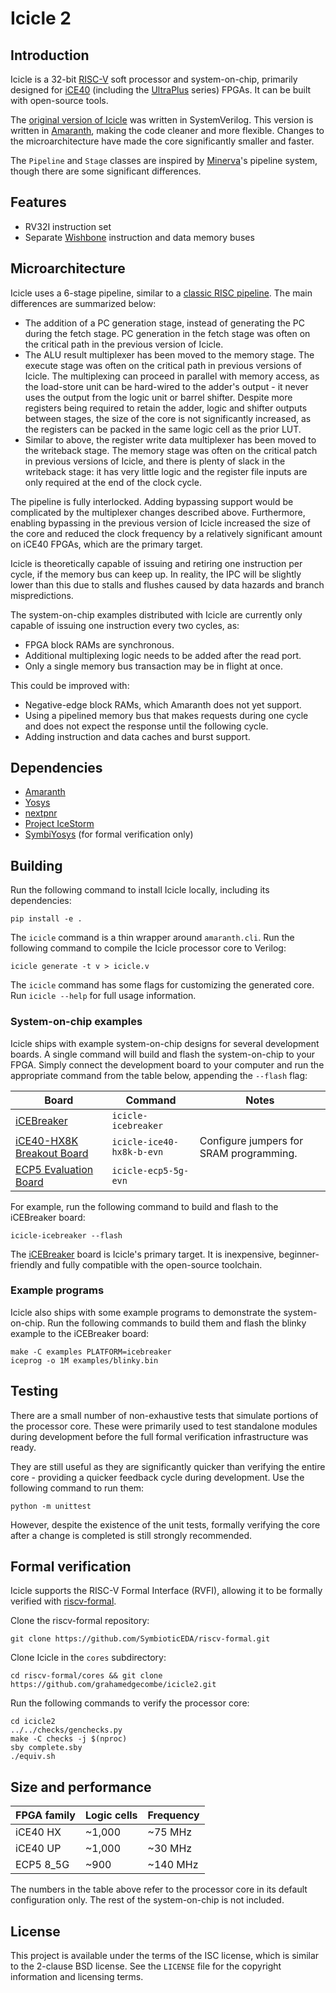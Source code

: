 # Icicle 2

## Introduction

Icicle is a 32-bit [RISC-V][riscv] soft processor and system-on-chip, primarily
designed for [iCE40][ice40] (including the [UltraPlus][ice40up] series) FPGAs.
It can be built with open-source tools.

The [original version of Icicle][icicle1] was written in SystemVerilog. This
version is written in [Amaranth][amaranth], making the code cleaner and more
flexible. Changes to the microarchitecture have made the core significantly
smaller and faster.

The `Pipeline` and `Stage` classes are inspired by [Minerva][minerva]'s pipeline
system, though there are some significant differences.

## Features

* RV32I instruction set
* Separate [Wishbone][wishbone] instruction and data memory buses

## Microarchitecture

Icicle uses a 6-stage pipeline, similar to a
[classic RISC pipeline][classic-risc]. The main differences are summarized
below:

* The addition of a PC generation stage, instead of generating the PC during
  the fetch stage. PC generation in the fetch stage was often on the critical
  path in the previous version of Icicle.
* The ALU result multiplexer has been moved to the memory stage. The execute
  stage was often on the critical path in previous versions of Icicle. The
  multiplexing can proceed in parallel with memory access, as the load-store
  unit can be hard-wired to the adder's output - it never uses the output from
  the logic unit or barrel shifter. Despite more registers being required to
  retain the adder, logic and shifter outputs between stages, the size of the
  core is not significantly increased, as the registers can be packed in the
  same logic cell as the prior LUT.
* Similar to above, the register write data multiplexer has been moved to the
  writeback stage. The memory stage was often on the critical patch in previous
  versions of Icicle, and there is plenty of slack in the writeback stage: it
  has very little logic and the register file inputs are only required at the
  end of the clock cycle.

The pipeline is fully interlocked. Adding bypassing support would be
complicated by the multiplexer changes described above. Furthermore, enabling
bypassing in the previous version of Icicle increased the size of the core and
reduced the clock frequency by a relatively significant amount on iCE40 FPGAs,
which are the primary target.

Icicle is theoretically capable of issuing and retiring one instruction per
cycle, if the memory bus can keep up. In reality, the IPC will be slightly
lower than this due to stalls and flushes caused by data hazards and branch
mispredictions.

The system-on-chip examples distributed with Icicle are currently only capable
of issuing one instruction every two cycles, as:

* FPGA block RAMs are synchronous.
* Additional multiplexing logic needs to be added after the read port.
* Only a single memory bus transaction may be in flight at once.

This could be improved with:

* Negative-edge block RAMs, which Amaranth does not yet support.
* Using a pipelined memory bus that makes requests during one cycle and does
  not expect the response until the following cycle.
* Adding instruction and data caches and burst support.

## Dependencies

* [Amaranth][amaranth]
* [Yosys][yosys]
* [nextpnr][nextpnr]
* [Project IceStorm][icestorm]
* [SymbiYosys][symbiyosys] (for formal verification only)

## Building

Run the following command to install Icicle locally, including its dependencies:

    pip install -e .

The `icicle` command is a thin wrapper around `amaranth.cli`. Run the following
command to compile the Icicle processor core to Verilog:

    icicle generate -t v > icicle.v

The `icicle` command has some flags for customizing the generated core. Run
`icicle --help` for full usage information.

### System-on-chip examples

Icicle ships with example system-on-chip designs for several development
boards. A single command will build and flash the system-on-chip to your FPGA.
Simply connect the development board to your computer and run the appropriate
command from the table below, appending the `--flash` flag:

| Board                                         | Command                   | Notes                                   |
|-----------------------------------------------|---------------------------|-----------------------------------------|
| [iCEBreaker][icebreaker]                      | `icicle-icebreaker`       |                                         |
| [iCE40-HX8K Breakout Board][ice40-hx8k-b-evn] | `icicle-ice40-hx8k-b-evn` | Configure jumpers for SRAM programming. |
| [ECP5 Evaluation Board][ecp5-5g-evn]          | `icicle-ecp5-5g-evn`      |                                         |

For example, run the following command to build and flash to the iCEBreaker
board:

    icicle-icebreaker --flash

The [iCEBreaker][icebreaker] board is Icicle's primary target. It is
inexpensive, beginner-friendly and fully compatible with the open-source
toolchain.

### Example programs

Icicle also ships with some example programs to demonstrate the system-on-chip.
Run the following commands to build them and flash the blinky example to the
iCEBreaker board:

    make -C examples PLATFORM=icebreaker
    iceprog -o 1M examples/blinky.bin

## Testing

There are a small number of non-exhaustive tests that simulate portions of the
processor core. These were primarily used to test standalone modules during
development before the full formal verification infrastructure was ready.

They are still useful as they are significantly quicker than verifying the
entire core - providing a quicker feedback cycle during development. Use the
following command to run them:

    python -m unittest

However, despite the existence of the unit tests, formally verifying the core
after a change is completed is still strongly recommended.

## Formal verification

Icicle supports the RISC-V Formal Interface (RVFI), allowing it to be formally
verified with [riscv-formal][riscv-formal].

Clone the riscv-formal repository:

    git clone https://github.com/SymbioticEDA/riscv-formal.git

Clone Icicle in the `cores` subdirectory:

    cd riscv-formal/cores && git clone https://github.com/grahamedgecombe/icicle2.git

Run the following commands to verify the processor core:

    cd icicle2
    ../../checks/genchecks.py
    make -C checks -j $(nproc)
    sby complete.sby
    ./equiv.sh

## Size and performance

| FPGA family | Logic cells | Frequency |
|-------------|-------------|-----------|
| iCE40 HX    | ~1,000      | ~75 MHz   |
| iCE40 UP    | ~1,000      | ~30 MHz   |
| ECP5 8\_5G  | ~900        | ~140 MHz  |

The numbers in the table above refer to the processor core in its default
configuration only. The rest of the system-on-chip is not included.

## License

This project is available under the terms of the ISC license, which is similar
to the 2-clause BSD license. See the `LICENSE` file for the copyright
information and licensing terms.

[amaranth]: https://github.com/amaranth-lang/amaranth
[classic-risc]: https://en.wikipedia.org/wiki/Classic_RISC_pipeline
[ecp5-5g-evn]: https://www.latticesemi.com/en/Products/DevelopmentBoardsAndKits/ECP5EvaluationBoard
[ice40-hx8k-b-evn]: https://www.latticesemi.com/en/Products/DevelopmentBoardsAndKits/iCE40HX8KBreakoutBoard.aspx
[ice40]: https://www.latticesemi.com/en/Products/FPGAandCPLD/iCE40.aspx
[ice40up]: https://www.latticesemi.com/en/Products/FPGAandCPLD/iCE40UltraPlus.aspx
[icebreaker]: https://www.crowdsupply.com/1bitsquared/icebreaker-fpga
[icestorm]: http://www.clifford.at/icestorm/
[icicle1]: https://github.com/grahamedgecombe/icicle
[minerva]: https://github.com/lambdaconcept/minerva
[nextpnr]: https://github.com/YosysHQ/nextpnr
[riscv-formal]: https://github.com/YosysHQ/riscv-formal
[riscv]: https://riscv.org/
[symbiyosys]: https://symbiyosys.readthedocs.io/en/latest/
[wishbone]: https://wishbone-interconnect.readthedocs.io/en/latest/
[yosys]: https://yosyshq.net/yosys/
